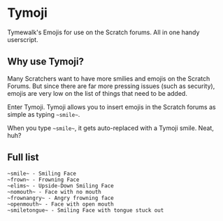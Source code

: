 # Tymoji
Tymewalk's Emojis for use on the Scratch forums. All in one handy userscript.

## Why use Tymoji?
Many Scratchers want to have more smilies and emojis on the Scratch Forums. But since there are far more pressing issues (such as security), emojis are very low on the list of things that need to be added.

Enter Tymoji. Tymoji allows you to insert emojis in the Scratch forums as simple as typing `~smile~`.

When you type `~smile~`, it gets auto-replaced with a Tymoji smile. Neat, huh?

## Full list

    ~smile~ - Smiling Face
    ~frown~ - Frowning Face
    ~elims~ - Upside-Down Smiling Face
    ~nomouth~ - Face with no mouth
    ~frownangry~ - Angry frowning face
    ~openmouth~ - Face with open mouth
    ~smiletongue~ - Smiling Face with tongue stuck out
